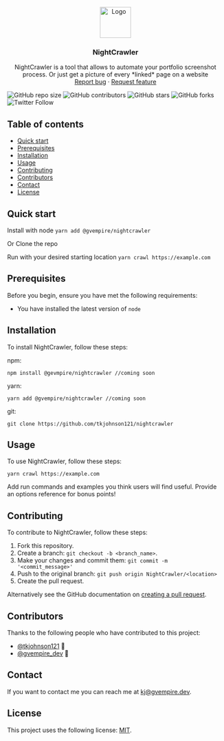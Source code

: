 <p align="center">
  <a href="https://example.com/">
    <img src="https://via.placeholder.com/72" alt="Logo" width=72 height=72>
  </a>

  <h3 align="center">NightCrawler</h3>

  <p align="center">
    NightCrawler is a tool that allows to automate your portfolio screenshot process. Or just get a picture of every *linked* page on a website
    <br>
    <a href="https://github.com/tkjohnson121/nightcrawler/issues/new?template=bug.md">Report bug</a>
    ·
    <a href="https://github.com/tkjohnson121/nightcrawler/issues/new?template=feature.md&labels=feature">Request feature</a>
  </p>
</p>

![GitHub repo size](https://img.shields.io/github/repo-size/tkjohnson121/nightcrawler)
![GitHub contributors](https://img.shields.io/github/contributors/tkjohnson121/nightcrawler)
![GitHub stars](https://img.shields.io/github/stars/tkjohnson121/nightcrawler?style=social)
![GitHub forks](https://img.shields.io/github/forks/tkjohnson121/nightcrawler?style=social)
![Twitter Follow](https://img.shields.io/twitter/follow/tkjohnson121?style=social)

## Table of contents

- [Quick start](#quick-start)
- [Prerequisites](#prerequisites)
- [Installation](#installation)
- [Usage](#usage)
- [Contributing](#contributing)
- [Contributors](#contributors)
- [Contact](#contact)
- [License](#license)

## Quick start

Install with node `yarn add @gvempire/nightcrawler`

Or Clone the repo

Run with your desired starting location `yarn crawl https://example.com`

## Prerequisites

Before you begin, ensure you have met the following requirements:

- You have installed the latest version of `node`

## Installation

To install NightCrawler, follow these steps:

npm:

```
npm install @gevmpire/nightcrawler //coming soon
```

yarn:

```
yarn add @gvempire/nightcrawler //coming soon
```

git:

```
git clone https://github.com/tkjohnson121/nightcrawler
```

## Usage

To use NightCrawler, follow these steps:

```
yarn crawl https://example.com
```

Add run commands and examples you think users will find useful. Provide
an options reference for bonus points!

## Contributing

To contribute to NightCrawler, follow these steps:

1. Fork this repository.
2. Create a branch: `git checkout -b <branch_name>`.
3. Make your changes and commit them: `git commit -m '<commit_message>'`
4. Push to the original branch:
   `git push origin NightCrawler/<location>`
5. Create the pull request.

Alternatively see the GitHub documentation on
[creating a pull request](https://help.github.com/en/github/collaborating-with-issues-and-pull-requests/creating-a-pull-request).

## Contributors

Thanks to the following people who have contributed to this project:

- [@tkjohnson121](https://github.com/tkjohnson121) 📖
- [@gvempire_dev](https://github.com/gvempire_dev) 📖

## Contact

If you want to contact me you can reach me at kj@gvempire.dev.

## License

This project uses the following license:
[MIT](https://choosealicense.com/licenses/mit/).
